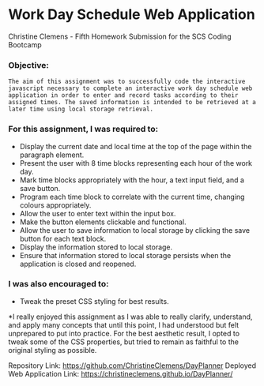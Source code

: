 # Work Day Schedule Web Application
Christine Clemens - Fifth Homework Submission for the SCS Coding Bootcamp

### Objective:
    The aim of this assignment was to successfully code the interactive javascript necessary to complete an interactive work day schedule web application in order to enter and record tasks according to their assigned times. The saved information is intended to be retrieved at a later time using local storage retrieval.

### For this assignment, I was required to:
* Display the current date and local time at the top of the page within the paragraph element.
* Present the user with 8 time blocks representing each hour of the work day.
* Mark time blocks appropriately with the hour, a text input field, and a save button.
* Program each time block to correlate with the current time, changing colours appropriately.
* Allow the user to enter text within the input box.
* Make the button elements clickable and functional.
* Allow the user to save information to local storage by clicking the save button for each text block.
* Display the information stored to local storage.
* Ensure that information stored to local storage persists when the application is closed and reopened.

### I was also encouraged to:
* Tweak the preset CSS styling for best results.

*I really enjoyed this assignment as I was able to really clarify, understand, and apply many concepts that until this point, I had understood but felt unprepared to put into practice. For the best aesthetic result, I opted to tweak some of the CSS properties, but tried to remain as faithful to the original styling as possible.

Repository Link: https://github.com/ChristineClemens/DayPlanner
Deployed Web Application Link: https://christineclemens.github.io/DayPlanner/